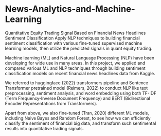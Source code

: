 # News-Analytics-and-Machine-Learning
Quantitative Equity Trading Signal Based on Financial News Headlines Sentiment Classification
Apply NLP techniques to building financial sentiment classification with various fine-tuned supervised machine learning models, then utilize the predicted signals in quant equity trading.

Machine learning (ML) and Natural Language Processing (NLP) have been developing for wide use in many areas. In this project, we applied and compared various ML and NLP techniques through building sentiment classification models on recent financial news headlines data from Kaggle. 

We referred to huggingface (2022) transformers pipeline and Sentence Transformer pretrained model (Reimers, 2022) to conduct NLP like text preprocessing, sentiment analysis, and word embedding using both TF-IDF (Term Frequency-Inverse Document Frequency) and BERT (Bidirectional Encoder Representations from Transformers). 

Apart from above, we also fine-tuned (Tran, 2020) different ML models, including Naive Bayes and Random Forest, to see how we can efficiently classify the sentiment of financial big data, and transform such sentimental results into quantitative trading signals.
